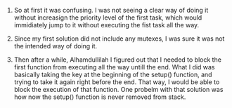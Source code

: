 1. So at first it was confusing. I was not seeing a clear way of doing it without increasign the priority level of the first task, which would immidiately jump to it without executing the fist task all the way.

2. Since my first solution did not include any mutexes, I was sure it was not the intended way of doing it.

3. Then after a while, Alhamdullilah I figured out that I needed to block the first function from executing all the way untill the end. What I did was basically taking the key at the beginning of the setup() function, and trying to take it again right before the end. That way, I would be able to block the execution of that function. One probelm with that solution was how now the setup() function is never removed from stack.
